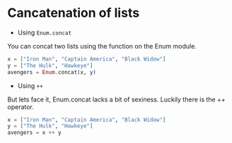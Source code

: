 # Cancatenation of lists

- Using `Enum.concat`

You can concat two lists using the function on the Enum module.

```elixir
x = ["Iron Man", "Captain America", "Black Widow"]
y = ["The Hulk", "Hawkeye"]
avengers = Enum.concat(x, y)
```

- Using `++`

But lets face it, Enum.concat lacks a bit of sexiness. Luckily there is the ++ operator.

```elixir
x = ["Iron Man", "Captain America", "Black Widow"]
y = ["The Hulk", "Hawkeye"]
avengers = x ++ y
```
